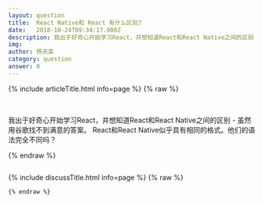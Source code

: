 ```yaml
---
layout: question
title:  React Native和 React 有什么区别?
date:   2018-10-24T09:34:17.000Z
description: 我出于好奇心开始学习React，并想知道React和React Native之间的区别 - 虽然用谷歌找不到满意的答案。 React和React Native似...
img: 
author: 杨天栾
category: question
answer: 0
---
```

<div class="article-root">
  <div class="article">
    {% include articleTitle.html info=page %}
    {% raw %}
    <div class="article-content"><p>&nbsp;</p>

<p>我出于好奇心开始学习React，并想知道React和React Native之间的区别 - 虽然用谷歌找不到满意的答案。 React和React Native似乎具有相同的格式。他们的语法完全不同吗？</p>
</div>
    {% endraw %}
  </div>
  <p style="height: 0;width:0;overflow: hidden;"> 第80篇《React Native和 React 有什么区别?》来自Winter(https://github.com/aiyld/aiyld.github.io)的站点</p>
  <div class="discuss-wrapper">
    {% include discussTitle.html info=page %}
    {% raw %}
    
    {% endraw %}
  </div>
<div>
